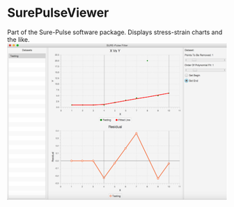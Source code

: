 # SurePulseViewer
Part of the Sure-Pulse software package. Displays stress-strain charts and the like.
![Screenshot](Screenshot.png)
